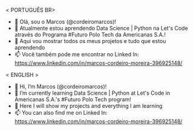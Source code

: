 < PORTUGUÊS BR>
- 👋 Olá, sou o Marcos (@cordeiromarcos)!
- 🌱 Atualmente estou aprendendo Data Science | Python na Let's Code através do Programa #Futuro Polo Tech da Americanas S.A.!
- 💞️ Aqui vou mostrar todos os meus projetos e tudo que estou aprendendo
- 📫 Você também pode me encontrar no Linked In: https://www.linkedin.com/in/marcos-cordeiro-moreira-396925148/

< ENGLISH >
- 👋 Hi, I’m Marcos (@cordeiromarcos)!
- 🌱 I’m currently learning Data Science | Python at Let's Code in Americanas S.A.'s #Futuro Polo Tech program!
- 💞️ Here I will show my projects and everything I am learning
- 📫 You can also find me on Linked In: https://www.linkedin.com/in/marcos-cordeiro-moreira-396925148/
